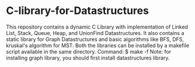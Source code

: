 # C-library-for-Datastructures
This repository contains a dynamic C Library with implementation of Linked List, Stack, Queue, Heap, and UnionFind Datastructures. It also contains a static library for Graph Datastructures and basic algorithms like BFS, DFS, kruskal's algorithm for MST.
Both the libraries can be installed by a makefile script available in the same directory.
Command: $ make -f <file-name>
Note: for installing graph library, you should first install datastructures library.
